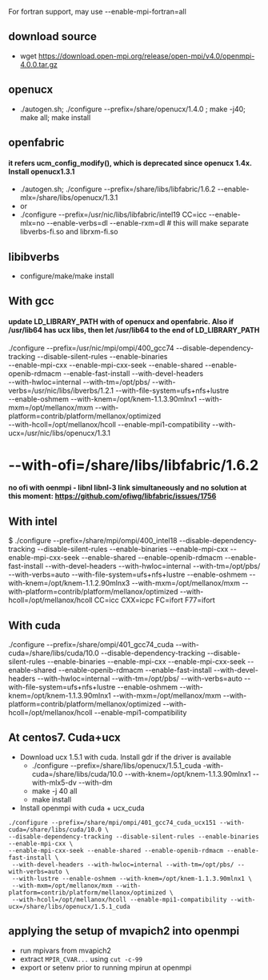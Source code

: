 For fortran support, may use --enable-mpi-fortran=all   
## download source
- wget https://download.open-mpi.org/release/open-mpi/v4.0/openmpi-4.0.0.tar.gz

## openucx
- ./autogen.sh; ./configure --prefix=/share/openucx/1.4.0 ; make -j40; make all; make install


## openfabric
#### it refers ucm_config_modify(), which is deprecated since openucx 1.4x. Install openucx1.3.1
- ./autogen.sh; ./configure --prefix=/share/libs/libfabric/1.6.2 --enable-mlx=/share/libs/openucx/1.3.1
- or
- ./configure --prefix=/usr/nic/libs/libfabric/intel19 CC=icc --enable-mlx=no --enable-verbs=dl --enable-rxm=dl # this will make separate libverbs-fi.so and librxm-fi.so

## libibverbs
- configure/make/make install

## With gcc
#### update LD_LIBRARY_PATH with of openucx and openfabric. Also if /usr/lib64 has ucx libs, then let /usr/lib64 to the end of LD_LIBRARY_PATH

./configure --prefix=/usr/nic/mpi/ompi/400_gcc74 --disable-dependency-tracking --disable-silent-rules --enable-binaries \
--enable-mpi-cxx --enable-mpi-cxx-seek --enable-shared --enable-openib-rdmacm --enable-fast-install --with-devel-headers \
--with-hwloc=internal --with-tm=/opt/pbs/ --with-verbs=/usr/nic/libs/ibverbs/1.2.1 --with-file-system=ufs+nfs+lustre \
--enable-oshmem --with-knem=/opt/knem-1.1.3.90mlnx1 --with-mxm=/opt/mellanox/mxm --with-platform=contrib/platform/mellanox/optimized \
--with-hcoll=/opt/mellanox/hcoll --enable-mpi1-compatibility --with-ucx=/usr/nic/libs/openucx/1.3.1 
# --with-ofi=/share/libs/libfabric/1.6.2
#### no ofi with oenmpi - libnl libnl-3 link simultaneously and no solution at this moment: https://github.com/ofiwg/libfabric/issues/1756

## With intel
  $ ./configure --prefix=/share/mpi/ompi/400_intel18 --disable-dependency-tracking --disable-silent-rules --enable-binaries --enable-mpi-cxx --enable-mpi-cxx-seek --enable-shared --enable-openib-rdmacm --enable-fast-install --with-devel-headers --with-hwloc=internal --with-tm=/opt/pbs/ --with-verbs=auto --with-file-system=ufs+nfs+lustre --enable-oshmem --with-knem=/opt/knem-1.1.2.90mlnx3 --with-mxm=/opt/mellanox/mxm --with-platform=contrib/platform/mellanox/optimized --with-hcoll=/opt/mellanox/hcoll CC=icc CXX=icpc FC=ifort F77=ifort

## With cuda
./configure --prefix=/share/ompi/401_gcc74_cuda --with-cuda=/share/libs/cuda/10.0 --disable-dependency-tracking --disable-silent-rules --enable-binaries --enable-mpi-cxx --enable-mpi-cxx-seek --enable-shared --enable-openib-rdmacm --enable-fast-install --with-devel-headers --with-hwloc=internal --with-tm=/opt/pbs/ --with-verbs=auto --with-file-system=ufs+nfs+lustre --enable-oshmem --with-knem=/opt/knem-1.1.3.90mlnx1 --with-mxm=/opt/mellanox/mxm --with-platform=contrib/platform/mellanox/optimized --with-hcoll=/opt/mellanox/hcoll --enable-mpi1-compatibility

## At centos7. Cuda+ucx
- Download ucx 1.5.1 with cuda. Install gdr if the driver is available
  - ./configure --prefix=/share/libs/openucx/1.5.1_cuda -with-cuda=/share/libs/cuda/10.0 --with-knem=/opt/knem-1.1.3.90mlnx1 --with-mlx5-dv --with-dm
  - make -j 40 all
  - make install
-  Install openmpi with cuda + ucx_cuda
```
./configure --prefix=/share/mpi/ompi/401_gcc74_cuda_ucx151 --with-cuda=/share/libs/cuda/10.0 \
--disable-dependency-tracking --disable-silent-rules --enable-binaries --enable-mpi-cxx \
--enable-mpi-cxx-seek --enable-shared --enable-openib-rdmacm --enable-fast-install \
 --with-devel-headers --with-hwloc=internal --with-tm=/opt/pbs/ --with-verbs=auto \
 --with-lustre --enable-oshmem --with-knem=/opt/knem-1.1.3.90mlnx1 \
 --with-mxm=/opt/mellanox/mxm --with-platform=contrib/platform/mellanox/optimized \
 --with-hcoll=/opt/mellanox/hcoll --enable-mpi1-compatibility --with-ucx=/share/libs/openucx/1.5.1_cuda
```


## applying the setup of mvapich2 into openmpi
- run mpivars from mvapich2
- extract `MPIR_CVAR...` using `cut -c-99`
- export or setenv prior to running mpirun at openmpi
